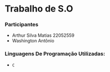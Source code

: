 # Trabalho de S.O

### Participantes
- Arthur Silva Matias 22052559
- Washington Antônio

### Linguagens De Programação Utilizadas:
- `C`
